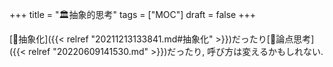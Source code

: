 +++
title = "🏛抽象的思考"
tags = ["MOC"]
draft = false
+++

[📝抽象化]({{< relref "20211213133841.md#抽象化" >}})だったり[📝論点思考]({{< relref "20220609141530.md" >}})だったり, 呼び方は変えるかもしれない.
